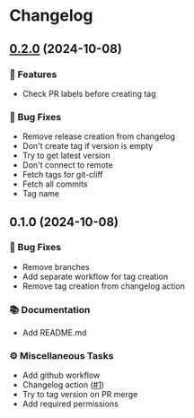 # Changelog


## [0.2.0](https://github.com/vjousse/changelog-action-test/compare/v0.1.0..v0.2.0) (2024-10-08)



### 🚀 Features

- Check PR labels before creating tag

### 🐛 Bug Fixes

- Remove release creation from changelog
- Don't create tag if version is empty
- Try to get latest version
- Don't connect to remote
- Fetch tags for git-cliff
- Fetch all commits
- Tag name


## 0.1.0 (2024-10-08)


### 🐛 Bug Fixes

- Remove branches
- Add separate workflow for tag creation
- Remove tag creation from changelog action

### 📚 Documentation

- Add README.md

### ⚙️ Miscellaneous Tasks

- Add github workflow
- Changelog action ([#1](https://github.com/MTES-MCT/ecobalyse/issues/1))
- Try to tag version on PR merge
- Add required permissions

<!-- generated by git-cliff -->
